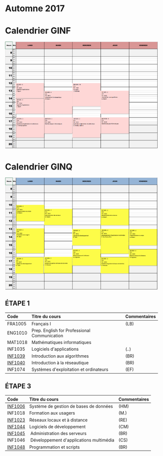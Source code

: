 # Automne 2017

# Calendrier GINF
![alt tag](https://github.com/CollegeBoreal/17A/blob/master/GINF17A.png)


# Calendrier GINQ
![alt tag](https://github.com/CollegeBoreal/17A/blob/master/GINQ17A.png)

## ÉTAPE 1

|     Code	                                                     | Titre du cours                               | Commentaires           |
|:---------------------------------------------------------------|:-------------------------------------------- |:-----------------------| 
| FRA1005	                                                       | Français I                                   | (LB)                   |
| ENG1010	                                                       | Prep. English for Professional Communication |                        |
| MAT1018	                                                       | Mathématiques informatiques                  |                        |
| INF1035	                                                       | Logiciels d'applications                     | (..)                   |
| [INF1039](https://github.com/CollegeBoreal/INF1039-201-17A-02) | Introduction aux algorithmes                 | (BR)                   |
| [INF1040](https://github.com/CollegeBoreal/INF1040-201-17A-02) | Introduction à la réseautique                | (BR)                   |
| INF1074	                                                       | Systèmes d'exploitation et ordinateurs       | (EF)                   |

## ÉTAPE 3

|     Code	                                                     | Titre du cours                               | Commentaires           |
|:---------------------------------------------------------------|:-------------------------------------------- |:-----------------------| 
| [INF1006](https://github.com/CollegeBoreal/INF1006-201-17A-02) |	Système de gestion de bases de données      |  (HM)                  |
| INF1018                                                        | Formation aux usagers                        |  (M.)                  |
| [INF1023](https://github.com/CollegeBoreal/INF1023-201-17A-02) | Réseaux locaux et à distance                 |  (RE)                  |
| [INF1044](https://github.com/CollegeBoreal/INF1044-201-17A-02) | Logiciels de développement                   |  (CM)                  |
| [INF1045](https://github.com/CollegeBoreal/INF1045-201-17A-02) | Administration des serveurs                  |  (BR)                  |
| INF1046                                                        | Développement d'applications multimédia      |  (CS)                  |
| [INF1048](https://github.com/CollegeBoreal/INF1048-201-17A-02) | Programmation et scripts                     |  (BR)                  |

